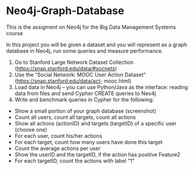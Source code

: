 # Neo4j-Graph-Database
This is the assigment on Neo4j for the Big Data Management Systems course

In this project you will be given a dataset and you will represent as a graph database in Neo4j, run some
queries and measure performance.
1. Go to Stanford Large Network Dataset Collection (https://snap.stanford.edu/data/#socnets)
2. Use the “Social Network: MOOC User Action Dataset” (https://snap.stanford.edu/data/act-
mooc.html)
3. Load data in Neo4j – you can use Python/Java as the interface: reading data from files and send
Cypher CREATE queries to Neo4j
4. Write and benchmark queries in Cypher for the following:
- Show a small portion of your graph database (screenshot)
- Count all users, count all targets, count all actions
- Show all actions (actionID) and targets (targetID) of a specific user (choose one)
- For each user, count his/her actions
- For each target, count how many users have done this target
- Count the average actions per user
- Show the userID and the targetID, if the action has positive Feature2
- For each targetID, count the actions with label “1”
